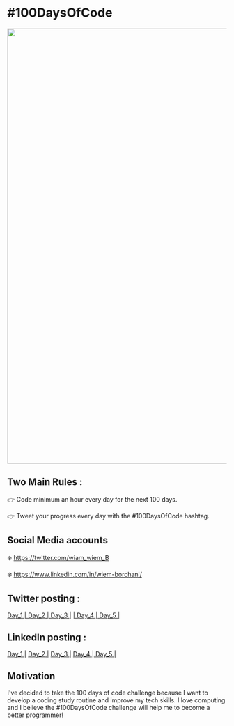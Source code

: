 # #100DaysOfCode

<a href="https://www.100daysofcode.com/">
<img src="https://res.cloudinary.com/practicaldev/image/fetch/s--x_UTPDPk--/c_imagga_scale,f_auto,fl_progressive,h_900,q_auto,w_1600/https://thepracticaldev.s3.amazonaws.com/i/u5d7sosk30lm7pex8lqc.png" width="1000px"> 
   </a>

## Two Main Rules :

👉 Code minimum an hour every day for the next 100 days.

👉 Tweet your progress every day with the #100DaysOfCode hashtag.

## Social Media accounts
❄️ https://twitter.com/wiam_wiem_B

❄️ https://www.linkedin.com/in/wiem-borchani/

##  Twitter posting :
   <a href="https://twitter.com/wiam_wiem_B/status/1382061934418276356"> Day_1 </a> |<a href="https://twitter.com/wiam_wiem_B/status/1382449520492052482"> Day_2 </a> |<a href="https://twitter.com/wiam_wiem_B/status/1382855534546714624"> Day_3 </a> | |<a href="https://twitter.com/wiam_wiem_B/status/1383162674985508877"> Day_4 </a> |<a href="https://twitter.com/wiam_wiem_B/status/1384277420140744714"> Day_5 </a> |
  
##  LinkedIn posting :  
  <a href="https://www.linkedin.com/feed/update/urn:li:activity:6787833561480232960/"> Day_1 </a> | <a href="https://www.linkedin.com/feed/update/urn:li:activity:6788215709500485632//"> Day_2 </a> | <a href="https://www.linkedin.com/feed/update/urn:li:activity:6788631653011988480/"> Day_3 </a> | <a href="https://www.linkedin.com/feed/update/urn:li:activity:6788935037183107072/"> Day_4 </a> |<a href="https://www.linkedin.com/feed/update/urn:li:activity:6790045295590809600/"> Day_5 </a> |
  
## Motivation

I've decided to take the 100 days of code challenge because I want to develop a coding study routine and improve my tech skills. I love computing and I believe the #100DaysOfCode challenge will help me to become a better programmer!
